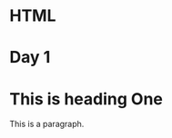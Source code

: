 # HTML

Day 1
======================================
<html>
<title>First Page</title>
<body>

<h1>This is heading One</h1>
<p>This is a paragraph.</p>

</body>
</html>
